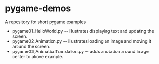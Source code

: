 # pygame-demos
A repository for short pygame examples

* pygame01_HelloWorld.py -- illustrates displaying text and updating the screen.
* pygame02_Animation.py -- illustrates loading an image and moving it around the screen.
* pygame03_AnimationTranslation.py -- adds a rotation around image center to above example.
